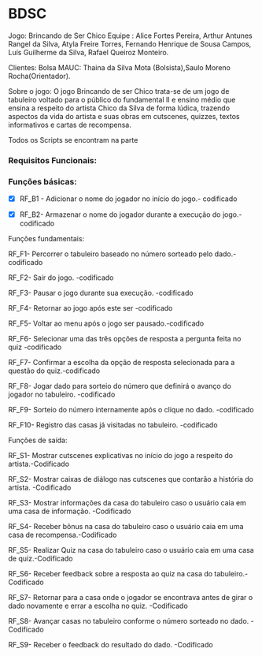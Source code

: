 # BDSC

Jogo: Brincando de Ser Chico
Equipe : Alice Fortes Pereira, Arthur Antunes Rangel da Silva, Atyla Freire Torres, Fernando Henrique de Sousa Campos, Luís Guilherme da Silva, Rafael Queiroz Monteiro.

Clientes: Bolsa MAUC: Thaina da Silva Mota (Bolsista),Saulo Moreno Rocha(Orientador).

Sobre o jogo: O jogo Brincando de ser Chico trata-se de um jogo de tabuleiro voltado para o público do fundamental II e ensino médio que ensina a respeito do artista Chico da Silva de forma lúdica, trazendo aspectos da vida do artista e suas obras em cutscenes, quizzes, textos informativos e cartas de recompensa.
 
 Todos os Scripts se encontram na parte 
### Requisitos Funcionais:
### Funções básicas:


- [x] RF_B1 - Adicionar o  nome do jogador no início do jogo.- codificado 
- [x] RF_B2- Armazenar o nome do jogador durante a execução do jogo.-codificado


 

Funções fundamentais:

RF_F1- Percorrer o tabuleiro baseado no número sorteado pelo dado.-codificado

RF_F2- Sair do jogo. -codificado

RF_F3- Pausar o jogo durante sua execução. -codificado

RF_F4- Retornar ao jogo após este ser -codificado

RF_F5- Voltar ao menu após o jogo ser pausado.-codificado

RF_F6- Selecionar uma das três opções de resposta a pergunta feita no quiz -codificado

RF_F7- Confirmar a escolha da opção de resposta selecionada para a questão do quiz.-codificado

RF_F8- Jogar dado para sorteio do número que definirá o avanço do jogador no tabuleiro. -codificado

RF_F9- Sorteio do número internamente após o clique no dado. -codificado

RF_F10- Registro das casas já visitadas no tabuleiro. -codificado

Funções de saída:

RF_S1- Mostrar cutscenes explicativas no início do jogo a respeito do artista.-Codificado

RF_S2- Mostrar caixas de diálogo nas cutscenes que contarão a história do artista. -Codificado

RF_S3- Mostrar informações da casa do tabuleiro caso o usuário caia em uma casa de informação. -Codificado

RF_S4- Receber bônus na casa do tabuleiro caso o usuário caia em uma casa de recompensa.-Codificado

RF_S5- Realizar Quiz na casa do tabuleiro caso o usuário caia em uma casa de quiz.-Codificado

RF_S6- Receber feedback sobre a resposta ao quiz na casa do tabuleiro.-Codificado

RF_S7- Retornar para a casa onde o jogador se encontrava antes de girar o dado novamente e errar a escolha no quiz. -Codificado

RF_S8- Avançar casas no tabuleiro conforme o número sorteado no dado. -Codificado

RF_S9- Receber o feedback do resultado do dado. -Codificado





